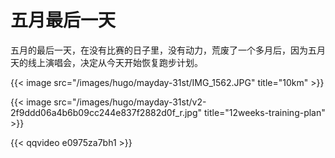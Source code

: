 # 五月最后一天


五月的最后一天，在没有比赛的日子里，没有动力，荒废了一个多月后，因为五月天的线上演唱会，决定从今天开始恢复跑步计划。

<!--more-->

{{< image src="/images/hugo/mayday-31st/IMG_1562.JPG" title="10km" >}}

{{< image src="/images/hugo/mayday-31st/v2-2f9ddd06a4b6b09cc244e837f2882d0f_r.jpg" title="12weeks-training-plan" >}}

{{< qqvideo e0975za7bh1 >}}

